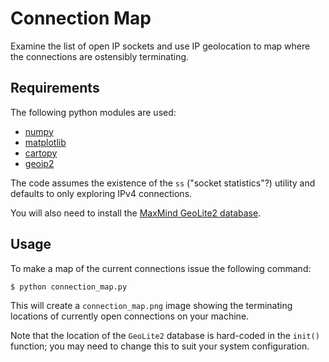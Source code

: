 # Connection Map

Examine the list of open IP sockets and use IP geolocation to map where the connections are ostensibly terminating.

## Requirements

The following python modules are used:

* [numpy](http://www.numpy.org)
* [matplotlib](https://matplotlib.org)
* [cartopy](http://scitools.org.uk/cartopy/)
* [geoip2](https://pypi.python.org/pypi/geoip2)

The code assumes the existence of the `ss` ("socket statistics"?) utility and defaults to only exploring IPv4 connections.

You will also need to install the [MaxMind GeoLite2 database](http://dev.maxmind.com/geoip/geoip2/geolite2/).

## Usage

To make a map of the current connections issue the following command:

```
$ python connection_map.py
```

This will create a `connection_map.png` image showing the terminating locations of currently open connections on your machine.

Note that the location of the `GeoLite2` database is hard-coded in the `init()` function; you may need to change this to suit your system configuration.
